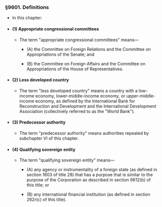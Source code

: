 ### §9601. Definitions
* In this chapter:

* #### (1) Appropriate congressional committees
  * The term "appropriate congressional committees" means—

    * (A) the Committee on Foreign Relations and the Committee on Appropriations of the Senate; and

    * (B) the Committee on Foreign Affairs and the Committee on Appropriations of the House of Representatives.


* #### (2) Less developed country
  * The term "less developed country" means a country with a low-income economy, lower-middle-income economy, or upper-middle-income economy, as defined by the International Bank for Reconstruction and Development and the International Development Association (collectively referred to as the "World Bank").

* #### (3) Predecessor authority
  * The term "predecessor authority" means authorities repealed by subchapter VI of this chapter.

* #### (4) Qualifying sovereign entity
  * The term "qualifying sovereign entity" means—

    * (A) any agency or instrumentality of a foreign state (as defined in section 1603 of title 28) that has a purpose that is similar to the purpose of the Corporation as described in section 9612(b) of this title; or

    * (B) any international financial institution (as defined in section 262r(c) of this title).